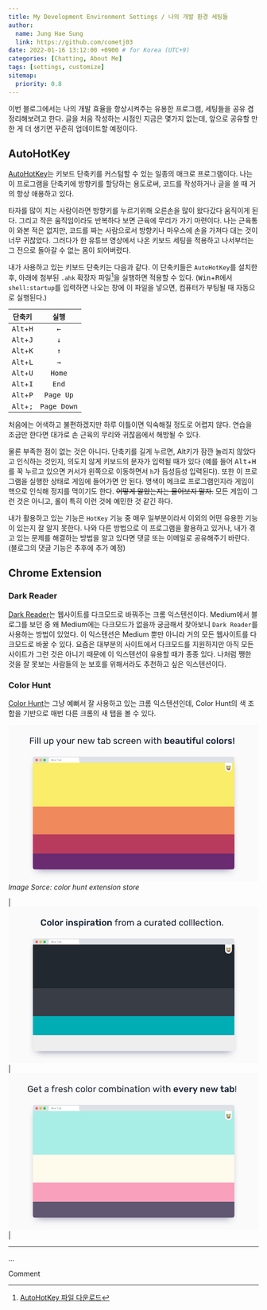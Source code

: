 ```yaml
---
title: My Development Environment Settings / 나의 개발 환경 세팅들
author:
  name: Jung Hae Sung
  link: https://github.com/cometj03
date: 2022-01-16 13:12:00 +0900 # for Korea (UTC+9)
categories: [Chatting, About Me]
tags: [settings, customize]
sitemap:
  priority: 0.8
---
```


이번 블로그에서는 나의 개발 효율을 항상시켜주는 유용한 프로그램, 세팅들을 공유 겸 정리해보려고 한다. 글을 처음 작성하는 시점인 지금은 몇가지 없는데, 앞으로 공유할 만한 게 더 생기면 꾸준히 업데이트할 예정이다.

## AutoHotKey

[AutoHotKey](https://www.autohotkey.com/)는 키보드 단축키를 커스텀할 수 있는 일종의 매크로 프로그램이다. 나는 이 프로그램을 단축키에 방향키를 할당하는 용도로써, 코드를 작성하거나 글을 쓸 때 거의 항상 애용하고 있다.

타자를 많이 치는 사람이라면 방향키를 누르기위해 오른손을 많이 왔다갔다 움직이게 된다. 그리고 작은 움직임이라도 반복하다 보면 근육에 무리가 가기 마련이다. 나는 근육통이 와본 적은 없지만, 코드를 짜는 사람으로서 방향키나 마우스에 손을 가져다 대는 것이 너무 귀찮았다. 그러다가 한 유튜브 영상에서 나온 키보드 세팅을 적용하고 나서부터는 그 전으로 돌아갈 수 없는 몸이 되어버렸다.

내가 사용하고 있는 키보드 단축키는 다음과 같다. 이 단축키들은 `AutoHotKey`를 설치한 후, 아래에 첨부된 `.ahk` 확장자 파일[^ahk]을 실행하면 적용할 수 있다. (<kbd>Win</kbd>+<kbd>R</kbd>에서 `shell:startup`를 입력하면 나오는 창에 이 파일을 넣으면, 컴퓨터가 부팅될 때 자동으로 실행된다.)

|           단축키            |         실행         |
| :-------------------------: | :------------------: |
| <kbd>Alt</kbd>+<kbd>H</kbd> |     <kbd>←</kbd>     |
| <kbd>Alt</kbd>+<kbd>J</kbd> |     <kbd>↓</kbd>     |
| <kbd>Alt</kbd>+<kbd>K</kbd> |     <kbd>↑</kbd>     |
| <kbd>Alt</kbd>+<kbd>L</kbd> |     <kbd>→</kbd>     |
| <kbd>Alt</kbd>+<kbd>U</kbd> |   <kbd>Home</kbd>    |
| <kbd>Alt</kbd>+<kbd>I</kbd> |    <kbd>End</kbd>    |
| <kbd>Alt</kbd>+<kbd>P</kbd> |  <kbd>Page Up</kbd>  |
| <kbd>Alt</kbd>+<kbd>;</kbd> | <kbd>Page Down</kbd> |

처음에는 어색하고 불편하겠지만 하루 이틀이면 익숙해질 정도로 어렵지 않다. 연습을 조금만 한다면 대가로 손 근육의 무리와 귀찮음에서 해방될 수 있다.

물론 부족한 점이 없는 것은 아니다. 단축키를 길게 누르면, Alt키가 잠깐 눌리지 않았다고 인식하는 것인지, 의도치 않게 키보드의 문자가 입력될 때가 있다 (예를 들어 <kbd>Alt</kbd>+<kbd>H</kbd>를 꾹 누르고 있으면 커서가 왼쪽으로 이동하면서 `h`가 듬성듬성 입력된다). 또한 이 프로그램을 실행한 상태로 게임에 들어가면 안 된다. 명색이 메크로 프로그램인지라 게임이 핵으로 인식해 정지를 먹이기도 한다. ~~어떻게 알았는지는 물어보지 말자.~~ 모든 게임이 그런 것은 아니고, 롤이 특히 이런 것에 예민한 것 같긴 하다.

내가 활용하고 있는 기능은 `HotKey` 기능 중 매우 일부분이라서 이외의 어떤 유용한 기능이 있는지 잘 알지 못한다. 나와 다른 방법으로 이 프로그램을 활용하고 있거나, 내가 겪고 있는 문제를 해결하는 방법을 알고 있다면 댓글 또는 이메일로 공유해주기 바란다. (블로그의 댓글 기능은 추후에 추가 예정)

## Chrome Extension

### Dark Reader

[Dark Reader](https://chrome.google.com/webstore/detail/dark-reader/eimadpbcbfnmbkopoojfekhnkhdbieeh)는 웹사이트를 다크모드로 바꿔주는 크롬 익스텐션이다. Medium에서 블로그를 보던 중 왜 Medium에는 다크모드가 없을까 궁금해서 찾아보니 `Dark Reader`를 사용하는 방법이 있었다. 이 익스텐션은 Medium 뿐만 아니라 거의 모든 웹사이트를 다크모드로 바꿀 수 있다. 요즘은 대부분의 사이트에서 다크모드를 지원하지만 아직 모든 사이트가 그런 것은 아니기 때문에 이 익스텐션이 유용할 때가 종종 있다. 나처럼 쨍한 것을 잘 못보는 사람들의 눈 보호를 위해서라도 추천하고 싶은 익스텐션이다.

### Color Hunt

[Color Hunt](https://chrome.google.com/webstore/detail/color-tab/hchlgfaicmddilenlflajnmomalehbom)는 그냥 예뻐서 잘 사용하고 있는 크롬 익스텐션인데, Color Hunt의 색 조합을 기반으로 매번 다른 크롬의 새 탭을 볼 수 있다.

![Color hunt preview1](/assets/posts/20220116/colorhunt1.jpg)
_Image Sorce: color hunt extension store_

|![Color hunt preview2](/assets/posts/20220116/colorhunt2.jpg)|![Color hunt preview3](/assets/posts/20220116/colorhunt3.jpg)|

---

...

Comment

[^ahk]: [AutoHotKey 파일 다운로드](/assets/posts/20220116/AutoHotKeySettings.ahk)

